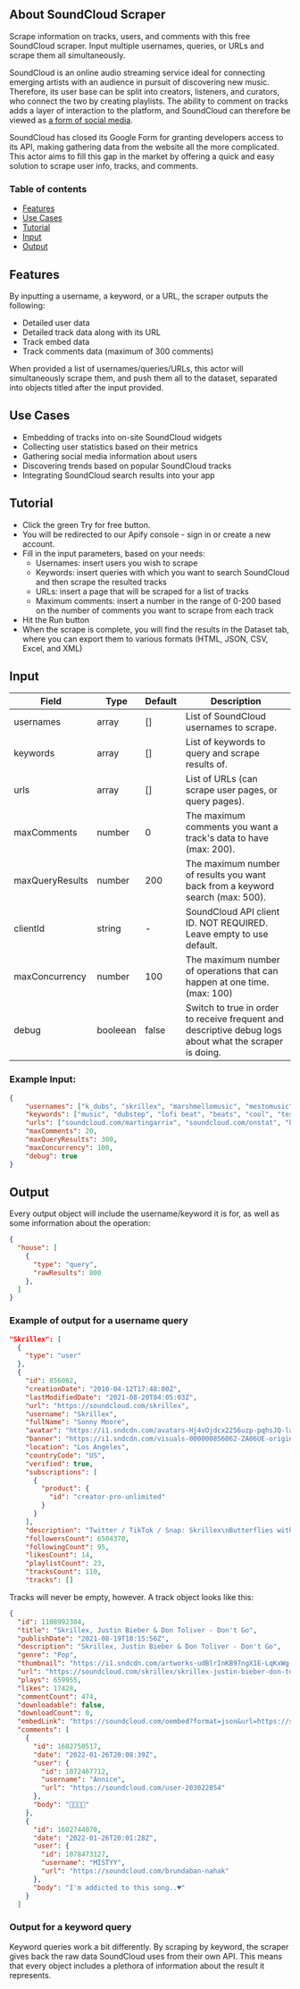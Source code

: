 ## About SoundCloud Scraper

Scrape information on tracks, users, and comments with this free SoundCloud scraper. Input multiple usernames, queries, or URLs and scrape them all simultaneously.

SoundCloud is an online audio streaming service ideal for connecting emerging artists with an audience in pursuit of discovering new music. Therefore, its user base can be split into creators, listeners, and curators, who connect the two by creating playlists. The ability to comment on tracks adds a layer of interaction to the platform, and SoundCloud can therefore be viewed as [a form of social media](https://plus.inflyteapp.com/soundcloud-say-were-a-form-of-social-media/).

SoundCloud has closed its Google Form for granting developers access to its API, making gathering data from the website all the more complicated. This actor aims to fill this gap in the market by offering a quick and easy solution to scrape user info, tracks, and comments.

### Table of contents

<!-- toc start -->

-   [Features](#features)
-   [Use Cases](#use-cases)
-   [Tutorial](#tutorial)
-   [Input](#input)
-   [Output](#output)
<!-- toc end -->

## Features

By inputting a username, a keyword, or a URL, the scraper outputs the following:

-   Detailed user data
-   Detailed track data along with its URL
-   Track embed data
-   Track comments data (maximum of 300 comments)

When provided a list of usernames/queries/URLs, this actor will simultaneously scrape them, and push them all to the dataset, separated into objects titled after the input provided.

## Use Cases

-   Embedding of tracks into on-site SoundCloud widgets
-   Collecting user statistics based on their metrics
-   Gathering social media information about users
-   Discovering trends based on popular SoundCloud tracks
-   Integrating SoundCloud search results into your app

## Tutorial

-   Click the green Try for free button.
-   You will be redirected to our Apify console - sign in or create a new account.
-   Fill in the input parameters, based on your needs:
    -   Usernames: insert users you wish to scrape
    -   Keywords: insert queries with which you want to search SoundCloud and then scrape the resulted tracks
    -   URLs: insert a page that will be scraped for a list of tracks
    -   Maximum comments: insert a number in the range of 0-200 based on the number of comments you want to scrape from each track
-   Hit the Run button
-   When the scrape is complete, you will find the results in the Dataset tab, where you can export them to various formats (HTML, JSON, CSV, Excel, and XML)

## Input

| Field           | Type     | Default | Description                                                                                             |
| --------------- | -------- | ------- | ------------------------------------------------------------------------------------------------------- |
| usernames       | array    | []      | List of SoundCloud usernames to scrape.                                                                 |
| keywords        | array    | []      | List of keywords to query and scrape results of.                                                        |
| urls            | array    | []      | List of URLs (can scrape user pages, or query pages).                                                   |
| maxComments     | number   | 0       | The maximum comments you want a track's data to have (max: 200).                                        |
| maxQueryResults | number   | 200     | The maximum number of results you want back from a keyword search (max: 500).                           |
| clientId        | string   | -       | SoundCloud API client ID. NOT REQUIRED. Leave empty to use default.                                     |
| maxConcurrency  | number   | 100     | The maximum number of operations that can happen at one time. (max: 100)                                |
| debug           | booleean | false   | Switch to true in order to receive frequent and descriptive debug logs about what the scraper is doing. |

### Example Input:

```JSON
{
    "usernames": ["k_dubs", "skrillex", "marshmellomusic", "mestomusic", "diplo", "kodak-black"],
    "keywords": ["music", "dubstep", "lofi beat", "beats", "cool", "test", "soundcloud"],
    "urls": ["soundcloud.com/martingarrix", "soundcloud.com/onstat", "https://soundcloud.com/search?q=test"],
    "maxComments": 20,
    "maxQueryResults": 300,
    "maxConcurrency": 100,
    "debug": true
}
```

## Output

Every output object will include the username/keyword it is for, as well as some information about the operation:

```JSON
{
  "house": [
    {
      "type": "query",
      "rawResults": 800
    },
  ]
}
```

### Example of output for a username query

```JSON
"Skrillex": [
  {
    "type": "user"
  },
  {
    "id": 856062,
    "creationDate": "2010-04-12T17:48:00Z",
    "lastModifiedDate": "2021-08-20T04:05:03Z",
    "url": "https://soundcloud.com/skrillex",
    "username": "Skrillex",
    "fullName": "Sonny Moore",
    "avatar": "https://i1.sndcdn.com/avatars-Hj4vOjdcx2256uzp-pqhsJQ-large.jpg",
    "banner": "https://i1.sndcdn.com/visuals-000000856062-ZA06UE-original.jpg",
    "location": "Los Angeles",
    "countryCode": "US",
    "verified": true,
    "subscriptions": [
      {
        "product": {
          "id": "creator-pro-unlimited"
        }
      }
    ],
    "description": "Twitter / TikTok / Snap: Skrillex\nButterflies with Starrah & Four Tet out now!\nskrillex.lnk.to/Butterflies\n\nGet more music from Skrillex\nSpotify: http://skrillex.me/Spotify\nApple Music: http://skrillex.me/AppleMusic\nYouTube: http://skrillex.me/YTSubscribe",
    "followersCount": 6504370,
    "followingCount": 95,
    "likesCount": 14,
    "playlistCount": 23,
    "tracksCount": 110,
    "tracks": []
```

Tracks will never be empty, however. A track object looks like this:

```JSON
{
  "id": 1108992304,
  "title": "Skrillex, Justin Bieber & Don Toliver - Don't Go",
  "publishDate": "2021-08-19T18:15:56Z",
  "description": "Skrillex, Justin Bieber & Don Toliver - Don't Go",
  "genre": "Pop",
  "thumbnail": "https://i1.sndcdn.com/artworks-udBlrInKB97ngX1E-LqKxWg-large.jpg",
  "url": "https://soundcloud.com/skrillex/skrillex-justin-bieber-don-toliver-dont-go",
  "plays": 659955,
  "likes": 17428,
  "commentCount": 474,
  "downloadable": false,
  "downloadCount": 0,
  "embedLink": "https://soundcloud.com/oembed?format=json&url=https://soundcloud.com/skrillex/skrillex-justin-bieber-don-toliver-dont-go",
  "comments": [
    {
      "id": 1602750517,
      "date": "2022-01-26T20:08:39Z",
      "user": {
        "id": 1072467712,
        "username": "Annice",
        "url": "https://soundcloud.com/user-203022854"
      },
      "body": "💛💖💜💟"
    },
    {
      "id": 1602744070,
      "date": "2022-01-26T20:01:28Z",
      "user": {
        "id": 1078473127,
        "username": "MISTYY",
        "url": "https://soundcloud.com/brundaban-nahak"
      },
      "body": "I'm addicted to this song..♥️"
    }
  ]
```

### Output for a keyword query

Keyword queries work a bit differently. By scraping by keyword, the scraper gives back the raw data SoundCloud uses from their own API. This means that every object includes a plethora of information about the result it represents.
